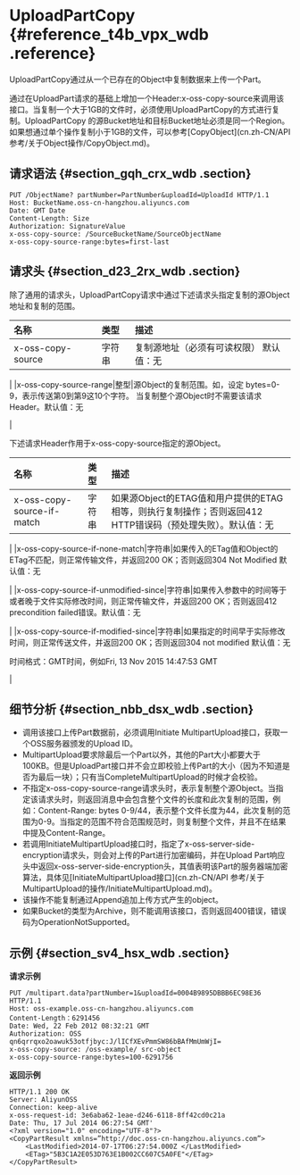 # UploadPartCopy {#reference_t4b_vpx_wdb .reference}

UploadPartCopy通过从一个已存在的Object中复制数据来上传一个Part。

通过在UploadPart请求的基础上增加一个Header:x-oss-copy-source来调用该接口。当复制一个大于1GB的文件时，必须使用UploadPartCopy的方式进行复制。UploadPartCopy 的源Bucket地址和目标Bucket地址必须是同一个Region。如果想通过单个操作复制小于1GB的文件，可以参考[CopyObject](cn.zh-CN/API 参考/关于Object操作/CopyObject.md)。

## 请求语法 {#section_gqh_crx_wdb .section}

```
PUT /ObjectName? partNumber=PartNumber&uploadId=UploadId HTTP/1.1
Host: BucketName.oss-cn-hangzhou.aliyuncs.com
Date: GMT Date
Content-Length: Size
Authorization: SignatureValue
x-oss-copy-source: /SourceBucketName/SourceObjectName
x-oss-copy-source-range:bytes=first-last
```

## 请求头 {#section_d23_2rx_wdb .section}

除了通用的请求头，UploadPartCopy请求中通过下述请求头指定复制的源Object地址和复制的范围。

|名称|类型|描述|
|:-|:-|:-|
|x-oss-copy-source|字符串|复制源地址（必须有可读权限） 默认值：无

|
|x-oss-copy-source-range|整型|源Object的复制范围。如，设定 bytes=0-9，表示传送第0到第9这10个字符。 当复制整个源Object时不需要该请求Header。默认值：无

|

下述请求Header作用于x-oss-copy-source指定的源Object。

|名称|类型|描述|
|:-|:-|:-|
|x-oss-copy-source-if-match|字符串|如果源Object的ETAG值和用户提供的ETAG相等，则执行复制操作；否则返回412 HTTP错误码（预处理失败）。默认值：无

|
|x-oss-copy-source-if-none-match|字符串|如果传入的ETag值和Object的ETag不匹配，则正常传输文件，并返回200 OK；否则返回304 Not Modified 默认值：无

|
|x-oss-copy-source-if-unmodified-since|字符串|如果传入参数中的时间等于或者晚于文件实际修改时间，则正常传输文件，并返回200 OK；否则返回412 precondition failed错误。默认值：无

|
|x-oss-copy-source-if-modified-since|字符串|如果指定的时间早于实际修改时间，则正常传送文件，并返回200 OK；否则返回304 not modified 默认值：无

时间格式：GMT时间，例如Fri, 13 Nov 2015 14:47:53 GMT

|

## 细节分析 {#section_nbb_dsx_wdb .section}

-   调用该接口上传Part数据前，必须调用Initiate MultipartUpload接口，获取一个OSS服务器颁发的Upload ID。
-   MultipartUpload要求除最后一个Part以外，其他的Part大小都要大于100KB。但是UploadPart接口并不会立即校验上传Part的大小（因为不知道是否为最后一块）；只有当CompleteMultipartUpload的时候才会校验。
-   不指定x-oss-copy-source-range请求头时，表示复制整个源Object。当指定该请求头时，则返回消息中会包含整个文件的长度和此次复制的范围，例如：Content-Range: bytes 0-9/44，表示整个文件长度为44，此次复制的范围为0-9。当指定的范围不符合范围规范时，则复制整个文件，并且不在结果中提及Content-Range。
-   若调用InitiateMultipartUpload接口时，指定了x-oss-server-side-encryption请求头，则会对上传的Part进行加密编码，并在Upload Part响应头中返回x-oss-server-side-encryption头，其值表明该Part的服务器端加密算法，具体见[InitiateMultipartUpload接口](cn.zh-CN/API 参考/关于MultipartUpload的操作/InitiateMultipartUpload.md)。
-   该操作不能复制通过Append追加上传方式产生的object。
-   如果Bucket的类型为Archive，则不能调用该接口，否则返回400错误，错误码为OperationNotSupported。

## 示例 {#section_sv4_hsx_wdb .section}

**请求示例**

```
PUT /multipart.data?partNumber=1&uploadId=0004B9895DBBB6EC98E36  HTTP/1.1
Host: oss-example.oss-cn-hangzhou.aliyuncs.com
Content-Length：6291456
Date: Wed, 22 Feb 2012 08:32:21 GMT
Authorization: OSS qn6qrrqxo2oawuk53otfjbyc:J/lICfXEvPmmSW86bBAfMmUmWjI=
x-oss-copy-source: /oss-example/ src-object
x-oss-copy-source-range:bytes=100-6291756
```

**返回示例**

```
HTTP/1.1 200 OK
Server: AliyunOSS
Connection: keep-alive
x-oss-request-id: 3e6aba62-1eae-d246-6118-8ff42cd0c21a
Date: Thu, 17 Jul 2014 06:27:54 GMT'
<?xml version="1.0" encoding="UTF-8"?>
<CopyPartResult xmlns=”http://doc.oss-cn-hangzhou.aliyuncs.com”>
    <LastModified>2014-07-17T06:27:54.000Z </LastModified>
    <ETag>"5B3C1A2E053D763E1B002CC607C5A0FE"</ETag>
</CopyPartResult>
```

